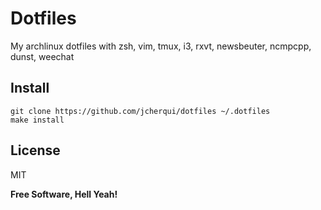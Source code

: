 Dotfiles
===

My archlinux dotfiles with zsh, vim, tmux, i3, rxvt, newsbeuter, ncmpcpp, dunst, weechat

Install
---

`git clone https://github.com/jcherqui/dotfiles ~/.dotfiles`   
`make install`

License
---

MIT

**Free Software, Hell Yeah!**

